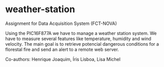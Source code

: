 # weather-station
Assignment for Data Acquisition System (FCT-NOVA) 

Using the PIC16F877A we have to manage a weather station system. We have to measure several features like temperature, humidity and wind velocity.
The main goal is to retrieve potencial dangerous conditions for a florestal fire and send an alert to a remote web server.

Co-authors: Henrique Joaquim, Íris Lisboa, Lisa Michel
